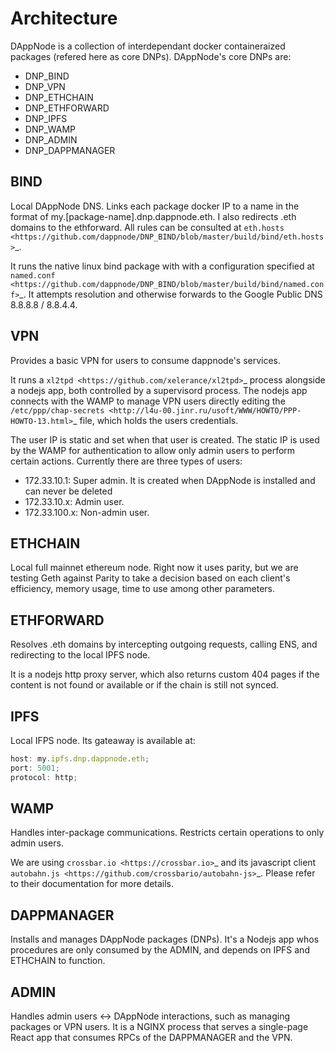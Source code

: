 # Architecture

DAppNode is a collection of interdependant docker containeraized packages (refered here as core DNPs). DAppNode's core DNPs are:

- DNP_BIND
- DNP_VPN
- DNP_ETHCHAIN
- DNP_ETHFORWARD
- DNP_IPFS
- DNP_WAMP
- DNP_ADMIN
- DNP_DAPPMANAGER

## BIND

Local DAppNode DNS. Links each package docker IP to a name in the format of my.[package-name].dnp.dappnode.eth. I also redirects .eth domains to the ethforward. All rules can be consulted at `eth.hosts <https://github.com/dappnode/DNP_BIND/blob/master/build/bind/eth.hosts>`\_.

It runs the native linux bind package with with a configuration specified at `named.conf <https://github.com/dappnode/DNP_BIND/blob/master/build/bind/named.conf>`\_. It attempts resolution and otherwise forwards to the Google Public DNS 8.8.8.8 / 8.8.4.4.

## VPN

Provides a basic VPN for users to consume dappnode's services.

It runs a `xl2tpd <https://github.com/xelerance/xl2tpd>`_ process alongside a nodejs app, both controlled by a supervisord process. The nodejs app connects with the WAMP to manage VPN users directly editing the `/etc/ppp/chap-secrets <http://l4u-00.jinr.ru/usoft/WWW/HOWTO/PPP-HOWTO-13.html>`_ file, which holds the users credentials.

The user IP is static and set when that user is created. The static IP is used by the WAMP for authentication to allow only admin users to perform certain actions. Currently there are three types of users:

- 172.33.10.1: Super admin. It is created when DAppNode is installed and can never be deleted
- 172.33.10.x: Admin user.
- 172.33.100.x: Non-admin user.

## ETHCHAIN

Local full mainnet ethereum node. Right now it uses parity, but we are testing Geth against Parity to take a decision based on each client's efficiency, memory usage, time to use among other parameters.

## ETHFORWARD

Resolves .eth domains by intercepting outgoing requests, calling ENS, and redirecting to the local IPFS node.

It is a nodejs http proxy server, which also returns custom 404 pages if the content is not found or available or if the chain is still not synced.

## IPFS

Local IFPS node. Its gateaway is available at:

```js
host: my.ipfs.dnp.dappnode.eth;
port: 5001;
protocol: http;
```

## WAMP

Handles inter-package communications. Restricts certain operations to only admin users.

We are using `crossbar.io <https://crossbar.io>`_ and its javascript client `autobahn.js <https://github.com/crossbario/autobahn-js>`_. Please refer to their documentation for more details.

## DAPPMANAGER

Installs and manages DAppNode packages (DNPs). It's a Nodejs app whos procedures are only consumed by the ADMIN, and depends on IPFS and ETHCHAIN to function.

## ADMIN

Handles admin users <-> DAppNode interactions, such as managing packages or VPN users. It is a NGINX process that serves a single-page React app that consumes RPCs of the DAPPMANAGER and the VPN.
